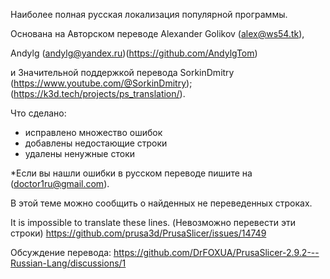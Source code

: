 Наиболее полная русская локализация популярной программы.

Основана на Авторском переводе Alexander Golikov (alex@ws54.tk), 

Andylg (andylg@yandex.ru)(https://github.com/AndylgTom)

и Значительной поддержкой перевода SorkinDmitry (https://www.youtube.com/@SorkinDmitry); (https://k3d.tech/projects/ps_translation/). 

Что сделано:
- исправлено множество ошибок
- добавлены недостающие строки
- удалены ненужные стоки

*Если вы нашли ошибки в русском переводе пишите на (doctor1ru@gmail.com).

В этой теме можно сообщить о найденных не переведенных строках.

It is impossible to translate these lines. (Невозможно перевести эти строки)
https://github.com/prusa3d/PrusaSlicer/issues/14749

Обсуждение перевода:
https://github.com/DrFOXUA/PrusaSlicer-2.9.2---Russian-Lang/discussions/1
